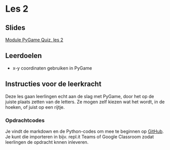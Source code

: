 # Les 2

## Slides

[Module PyGame Quiz, les 2](https://slides.com/felienne/python-klas-2-module-1-les-1/)

## Leerdoelen

* x-y coordinaten gebruiken in PyGame

## Instructies voor de leerkracht

Deze les gaan leerlingen echt aan de slag met PyGame, door het op de juiste plaats zetten van de letters. Ze mogen zelf kiezen wat het wordt, in de hoeken, of juist op een rijtje.

### Opdrachtcodes

Je vindt de markdown en de Python-codes om mee te beginnen op [GitHub](https://github.com/Felienne/Python-in-de-klas-gitbook/tree/master/module-2.1-pygame-quiz/les-1/opdracht-1). Je kunt die importeren in bijv. repl.it Teams of Google Classroom zodat leerlingen de opdracht knnen inleveren.

